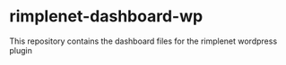 # rimplenet-dashboard-wp
This repository contains the dashboard files for the rimplenet wordpress plugin
